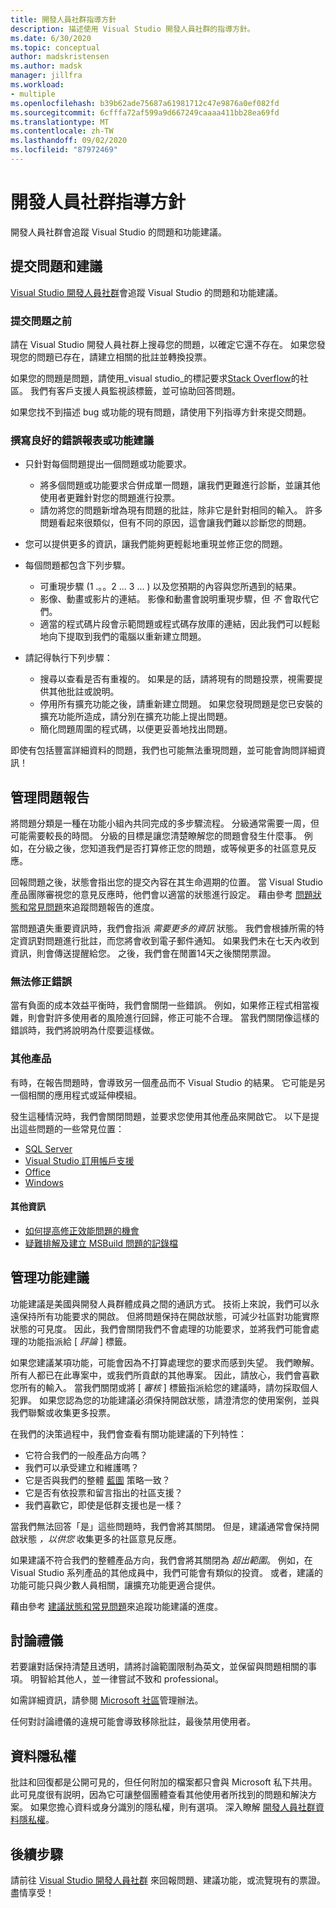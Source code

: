 ```yaml
---
title: 開發人員社群指導方針
description: 描述使用 Visual Studio 開發人員社群的指導方針。
ms.date: 6/30/2020
ms.topic: conceptual
author: madskristensen
ms.author: madsk
manager: jillfra
ms.workload:
- multiple
ms.openlocfilehash: b39b62ade75687a61981712c47e9876a0ef082fd
ms.sourcegitcommit: 6cfffa72af599a9d667249caaaa411bb28ea69fd
ms.translationtype: MT
ms.contentlocale: zh-TW
ms.lasthandoff: 09/02/2020
ms.locfileid: "87972469"
---
```

# <a name="developer-community-guidelines"></a>開發人員社群指導方針

開發人員社群會追蹤 Visual Studio 的問題和功能建議。

## <a name="submitting-problems-and-suggestions"></a>提交問題和建議

[Visual Studio 開發人員社群](https://developercommunity.visualstudio.com/)會追蹤 Visual Studio 的問題和功能建議。

### <a name="before-submitting-an-issue"></a>提交問題之前

請在 Visual Studio 開發人員社群上搜尋您的問題，以確定它還不存在。 如果您發現您的問題已存在，請建立相關的批註並轉換投票。

如果您的問題是問題，請使用_visual studio_的標記要求[Stack Overflow](https://stackoverflow.com/questions/tagged/visual-studio?tab=Newest)的社區。 我們有客戶支援人員監視該標籤，並可協助回答問題。

如果您找不到描述 bug 或功能的現有問題，請使用下列指導方針來提交問題。

### <a name="writing-a-good-bug-report-or-feature-suggestion"></a>撰寫良好的錯誤報表或功能建議

- 只針對每個問題提出一個問題或功能要求。

  - 將多個問題或功能要求合併成單一問題，讓我們更難進行診斷，並讓其他使用者更難針對您的問題進行投票。
  - 請勿將您的問題新增為現有問題的批註，除非它是針對相同的輸入。 許多問題看起來很類似，但有不同的原因，這會讓我們難以診斷您的問題。

- 您可以提供更多的資訊，讓我們能夠更輕鬆地重現並修正您的問題。
- 每個問題都包含下列步驟。

  - 可重現步驟 (1 .。。2 ... 3 ... ) 以及您預期的內容與您所遇到的結果。
  - 影像、動畫或影片的連結。 影像和動畫會說明重現步驟，但 _不_ 會取代它們。
  - 適當的程式碼片段會示範問題或程式碼存放庫的連結，因此我們可以輕鬆地向下提取到我們的電腦以重新建立問題。

- 請記得執行下列步驟：

  - 搜尋以查看是否有重複的。 如果是的話，請將現有的問題投票，視需要提供其他批註或說明。
  - 停用所有擴充功能之後，請重新建立問題。 如果您發現問題是您已安裝的擴充功能所造成，請分別在擴充功能上提出問題。
  - 簡化問題周圍的程式碼，以便更妥善地找出問題。

即使有包括豐富詳細資料的問題，我們也可能無法重現問題，並可能會詢問詳細資訊！

## <a name="managing-problem-reports"></a>管理問題報告

將問題分類是一種在功能小組內共同完成的多步驟流程。 分級通常需要一周，但可能需要較長的時間。 分級的目標是讓您清楚瞭解您的問題會發生什麼事。 例如，在分級之後，您知道我們是否打算修正您的問題，或等候更多的社區意見反應。

回報問題之後，狀態會指出您的提交內容在其生命週期的位置。 當 Visual Studio 產品團隊審視您的意見反應時，他們會以適當的狀態進行設定。 藉由參考 [問題狀態和常見問題](https://docs.microsoft.com/visualstudio/ide/report-a-problem)來追蹤問題報告的進度。

當問題遺失重要資訊時，我們會指派 _需要更多的資訊_ 狀態。 我們會根據所需的特定資訊對問題進行批註，而您將會收到電子郵件通知。 如果我們未在七天內收到資訊，則會傳送提醒給您。 之後，我們會在閒置14天之後關閉票證。

### <a name="wont-fix-bugs"></a>無法修正錯誤

當有負面的成本效益平衡時，我們會關閉一些錯誤。 例如，如果修正程式相當複雜，則會對許多使用者的風險進行回歸，修正可能不合理。 當我們關閉像這樣的錯誤時，我們將說明為什麼要這樣做。

### <a name="other-product"></a>其他產品

有時，在報告問題時，會導致另一個產品而不 Visual Studio 的結果。 它可能是另一個相關的應用程式或延伸模組。 

發生這種情況時，我們會關閉問題，並要求您使用其他產品來開啟它。 以下是提出這些問題的一些常見位置：

* [SQL Server](https://feedback.azure.com/forums/908035-sql-server)
* [Visual Studio 訂用帳戶支援](https://feedback.azure.com/forums/908035-sql-server)
* [Office](https://support.office.com/article/how-do-i-give-feedback-on-microsoft-office-2b102d44-b43f-4dd2-9ff4-23cf144cfb11)
* [Windows](https://support.microsoft.com/help/4021566/windows-10-send-feedback-to-microsoft-with-feedback-hub-app)

#### <a name="additional-information"></a>其他資訊

- [如何提高修正效能問題的機會](https://docs.microsoft.com/visualstudio/ide/how-to-increase-chances-of-performance-issue-being-fixed)
- [疑難排解及建立 MSBuild 問題的記錄檔](https://docs.microsoft.com/visualstudio/ide/msbuild-logs)

## <a name="managing-feature-suggestions"></a>管理功能建議

功能建議是美國與開發人員群體成員之間的通訊方式。 技術上來說，我們可以永遠保持所有功能要求的開啟。 但將問題保持在開啟狀態，可減少社區對功能實際狀態的可見度。 因此，我們會關閉我們不會處理的功能要求，並將我們可能會處理的功能指派給 [ _評論_ ] 標籤。

如果您建議某項功能，可能會因為不打算處理您的要求而感到失望。 我們瞭解。 所有人都已在此專案中，或我們所貢獻的其他專案。 因此，請放心，我們會喜歡您所有的輸入。 當我們關閉或將 [ _審核_ ] 標籤指派給您的建議時，請勿採取個人犯罪。 如果您認為您的功能建議必須保持開啟狀態，請澄清您的使用案例，並與我們聯繫或收集更多投票。

在我們的決策過程中，我們會查看有關功能建議的下列特性：

- 它符合我們的一般產品方向嗎？
- 我們可以承受建立和維護嗎？
- 它是否與我們的整體 [藍圖](https://docs.microsoft.com/visualstudio/productinfo/vs-roadmap) 策略一致？
- 它是否有依投票和留言指出的社區支援？
- 我們喜歡它，即使是低群支援也是一樣？

當我們無法回答「是」這些問題時，我們會將其關閉。 但是，建議通常會保持開啟狀態 _，以供您_ 收集更多的社區意見反應。

如果建議不符合我們的整體產品方向，我們會將其關閉為 *超出範圍*。 例如，在 Visual Studio 系列產品的其他成員中，我們可能會有類似的投資。 或者，建議的功能可能只與少數人員相關，讓擴充功能更適合提供。

藉由參考 [建議狀態和常見問題](https://docs.microsoft.com/visualstudio/ide/report-a-problem)來追蹤功能建議的進度。

## <a name="discussion-etiquette"></a>討論禮儀

若要讓對話保持清楚且透明，請將討論範圍限制為英文，並保留與問題相關的事項。 明智給其他人，並一律嘗試不致和 professional。

如需詳細資訊，請參閱 [Microsoft 社區](https://answers.microsoft.com/en-us/page/codeofconduct)管理辦法。

任何對討論禮儀的違規可能會導致移除批註，最後禁用使用者。

## <a name="data-privacy"></a>資料隱私權

批註和回復都是公開可見的，但任何附加的檔案都只會與 Microsoft 私下共用。 此可見度很有説明，因為它可讓整個團體查看其他使用者所找到的問題和解決方案。 如果您擔心資料或身分識別的隱私權，則有選項。 深入瞭解 [開發人員社群資料隱私權](https://docs.microsoft.com/visualstudio/ide/developer-community-privacy)。

## <a name="next-steps"></a>後續步驟

請前往 [Visual Studio 開發人員社群](https://developercommunity.visualstudio.com/) 來回報問題、建議功能，或流覽現有的票證。 盡情享受！
